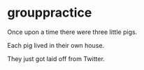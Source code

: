 # grouppractice

Once upon a time there were three little pigs. 

Each pig lived in their own house.

They just got laid off from Twitter.